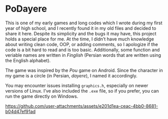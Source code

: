 # PoDayere
This is one of my early games and long codes which I wrote during my first year of high school, and I recently found it in my old files and decided to share it here.  Despite its simplicity and the bugs it may have, this project holds a special place for me. At the time, I didn’t have much knowledge about writing clean code, OOP, or adding comments, so I apologize if the code is a bit hard to read and is too basic. Additionally, some function and veriable names are written in _Finglish_ (Persian words that are written using the English alphabet).

The game was inspired by the _Pou_ game on Android. Since the character in my game is a circle (in Persian, _dayere_), I named it accordingly.

You may encounter issues installing `graphics.h`, especially on newer versions of Linux. I’ve also included the `.exe` file, so if you prefer, you can run the game directly on Windows.




https://github.com/user-attachments/assets/e201d1ea-ceac-4bb0-8681-b04d47ef91ad

